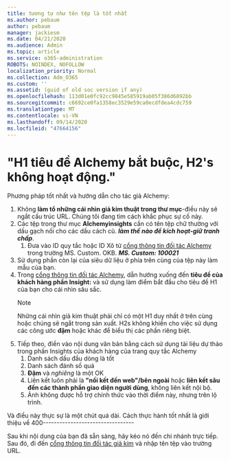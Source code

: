 ```yaml
---
title: tương tự như tên tệp là tốt nhất
ms.author: pebaum
author: pebaum
manager: jackiesm
ms.date: 04/21/2020
ms.audience: Admin
ms.topic: article
ms.service: o365-administration
ROBOTS: NOINDEX, NOFOLLOW
localization_priority: Normal
ms.collection: Adm_O365
ms.custom: ''
ms.assetid: (guid of old soc version if any)
ms.openlocfilehash: 113d01e0fc92cc9845e585919ab05f386d6892bb
ms.sourcegitcommit: c6692ce0fa1358ec3529e59ca0ecdfdea4cdc759
ms.translationtype: MT
ms.contentlocale: vi-VN
ms.lasthandoff: 09/14/2020
ms.locfileid: "47664156"
---
```

# <a name="required-alchemy-header-h1-h2s-dont-work"></a>"H1 tiêu đề Alchemy bắt buộc, H2's không hoạt động."
Phương pháp tốt nhất và hướng dẫn cho tác giả Alchemy:

1. Không **làm tổ những cái nhìn giả kim thuật trong thư mục**-điều này sẽ ngắt cấu trúc URL. Chúng tôi đang tìm cách khắc phục sự cố này.
1. Các tệp trong thư mục **Alchemyinsights** cần có tên tệp chữ thường với dấu gạch nối cho các dấu cách cũ. ***làm thế nào để kích hoạt-giữ tranh chấp***.
    1. Đưa vào ID quy tắc hoặc ID Xô từ [cổng thông tin đối tác Alchemy](https://alchemyportal.azurewebsites.net) trong trường MS. Custom. OKB. ***MS. Custom: 100021***
1. Sử dụng phần còn lại của siêu dữ liệu ở phía trên cùng của tệp này làm mẫu của bạn.
1. Trong [cổng thông tin đối tác Alchemy](https://alchemyportal.azurewebsites.net), dẫn hướng xuống đến **tiêu đề của khách hàng phần Insight:** và sử dụng làm điểm bắt đầu cho tiêu đề H1 của bạn cho cái nhìn sâu sắc. 
    > [!NOTE]
    > Những cái nhìn giả kim thuật phải chỉ có một H1 duy nhất ở trên cùng hoặc chúng sẽ ngắt trong sản xuất. H2s không khiến cho việc sử dụng các công ước **đậm** hoặc khác để biểu thị các phần riêng biệt.
1. Tiếp theo, điền vào nội dung văn bản bằng cách sử dụng tài liệu dự thảo trong phần Insights của khách hàng của trang quy tắc Alchemy
    1. Danh sách dấu đầu dòng là tốt
    1. Danh sách đánh số quá
    1. **Đậm** và *nghiêng* là một OK
    1. Liên kết luôn phải là **"nối kết đến web"/bên ngoài** hoặc **liên kết sâu đến các thành phần giao diện người dùng**, không liên kết nội bộ.
    1. Ảnh không được hỗ trợ chính thức vào thời điểm này, nhưng trên lộ trình.

Và điều này thực sự là một chút quá dài. Cách thực hành tốt nhất là giới thiệu về 400---------------------------------

Sau khi nội dung của bạn đã sẵn sàng, hãy kéo nó đến chi nhánh trực tiếp. Sau đó, đi đến [cổng thông tin đối tác giả kim](https://alchemyportal.azurewebsites.net) và nhập tên tệp vào trường URL. 